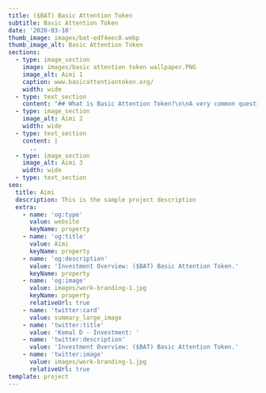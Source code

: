 ```yaml
---
title: ($BAT) Basic Attention Token
subtitle: Basic Attention Token
date: '2020-03-10'
thumb_image: images/bat-edf4eec0.webp
thumb_image_alt: Basic Attention Token
sections:
  - type: image_section
    image: images/basic attention token wallpaper.PNG
    image_alt: Aimi 1
    caption: www.basicattentiontoken.org/
    width: wide
  - type: text_section
    content: "## What is Basic Attention Token?\n\nA very common question when it comes to Basic Attention Token (BAT) is: “Why would Brave Browser need a token (BAT) for this?”. And the answer lies within Brave’s unusual, yet respectful approach to digital advertising. Brave’s advertisements are privacy centric (does not track the user), and are opt-in only (you only see it if you choose to).\_\n\nAnd that’s where the Basic Attention Token (BAT) comes into play. Built on the Ethereum blockchain, and embedded into the\_[Brave browser](https://brave.com/coi600)\_- it is an incentive token built into the browser to reward all players in the ecosystem - the user, advertiser and publisher.\n\n## Who created Basic Attention Token?\n\nBasic Attention Token (BAT) is a cryptocurrency issued by Brave Inc. for their Brave Web Browser.\n\nBrave Web Browser was first founded in 2015 by web pioneer Brendan Eich (creator of JavaScript and former CEO of Mozilla Corporation) and CTO Brian Bondy. Following that, Brave browser launched in 2016 with its key feature of ad and tracker blocking.\n\nThe Basic Attention Token was co-created by Eich and Bondy. The utility token was integrated into the browser and launched officially on May 31, 2017; it managed to raise\_[$35 million](https://techcrunch.com/2017/06/01/brave-ico-35-million-30-seconds-brendan-eich/).\n\n## Why is Brave Browser interesting?\n\nBrave browser’s value proposition is its privacy-centric advertisements which does not track users, and that they are only opt-in. As users browse the web and opt into advertisements on Brave, they are rewarded with BAT for their attention. Publishers also receive a share of the BAT if they are able to retain quality users, while advertisers get better returns on their advertising funds by being able to reach quality audiences who are willing to pay attention to ads.\n\nUsers who have BAT can also choose to automatically contribute their BAT tokens to publishers based on their attention spent on the website or to manually tip them. Some known publishers who have signed up with Brave include The Washington Post, Vice, The Guardian, and more.\_\n"
  - type: image_section
    image_alt: Aimi 2
    width: wide
  - type: text_section
    content: |
      ..
  - type: image_section
    image_alt: Aimi 3
    width: wide
  - type: text_section
seo:
  title: Aimi
  description: This is the sample project description
  extra:
    - name: 'og:type'
      value: website
      keyName: property
    - name: 'og:title'
      value: Aimi
      keyName: property
    - name: 'og:description'
      value: 'Investment Overview: ($BAT) Basic Attention Token.'
      keyName: property
    - name: 'og:image'
      value: images/work-branding-1.jpg
      keyName: property
      relativeUrl: true
    - name: 'twitter:card'
      value: summary_large_image
    - name: 'twitter:title'
      value: 'Kemal D - Investment: '
    - name: 'twitter:description'
      value: 'Investment Overview: ($BAT) Basic Attention Token.'
    - name: 'twitter:image'
      value: images/work-branding-1.jpg
      relativeUrl: true
template: project
---
```

